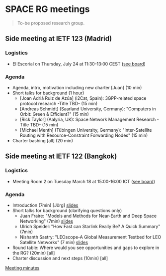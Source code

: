 # SPACE RG meetings
> To-be proposed research group.

## Side meeting at IETF 123 (Madrid)

### Logistics
* El Escorial on Thursday, July 24 at 11:30-13:00 CEST ([see board](https://trello.com/c/4DBZal5A))

### Agenda
* Agenda, intro, motivation including new charter [Juan] (10 min)
* Short talks for background (1 hour)
  * [Joan Adrià Ruiz de Azúa] (i2Cat, Spain): 3GPP-related space protocol research -Title TBD- (15 min)
  * [Andreas Schmidt] (Saarland University, Germany): "Computers in Orbit: Green & Efficient?" (15 min)
  * [Rick Taylor] (Aalyria, UK): Space Network Management Research -Title TBD- (15 min)
  * [Michael Menth] (Tübingen University, Germany): "Inter-Satellite Routing with Resource-Constraint Forwarding Nodes" (15 min)
* Charter bashing [all] (20 min)


## Side meeting at IETF 122 (Bangkok)

### Logistics
* Meeting Room 2 on Tuesday March 18 at 15:00-16:00 ICT ([see board](https://trello.com/c/oqEoQIua))

### Agenda
* Introduction (7min) [Jörg] [slides](122-side/2025-03-122-side-intro.pdf)
* Short talks for background (clarifying questions only) 
  * Juan Fraire: "Models and Methods for Near-Earth and Deep Space Networking" (7min) [slides](122-side/2025-03-122-side-Models-and-Methods.pdf)
  * Ulrich Speidel: "How Fast can Starlink Really Be? A Quick Summary" (7min)
  * Nishanth Sastry: "LEOscope-A Global Measurement Testbed for LEO Satellite Networks" (7 min) [slides](122-side/2025-03-122-side-LEOScope.pdf)
* Round table: Where would you see opportunities and gaps to explore in the RG? (20min) [all]
* Charter discussion and next steps (10min) [all]

[Meeting minutes](122-side/122-side-minutes.md)




